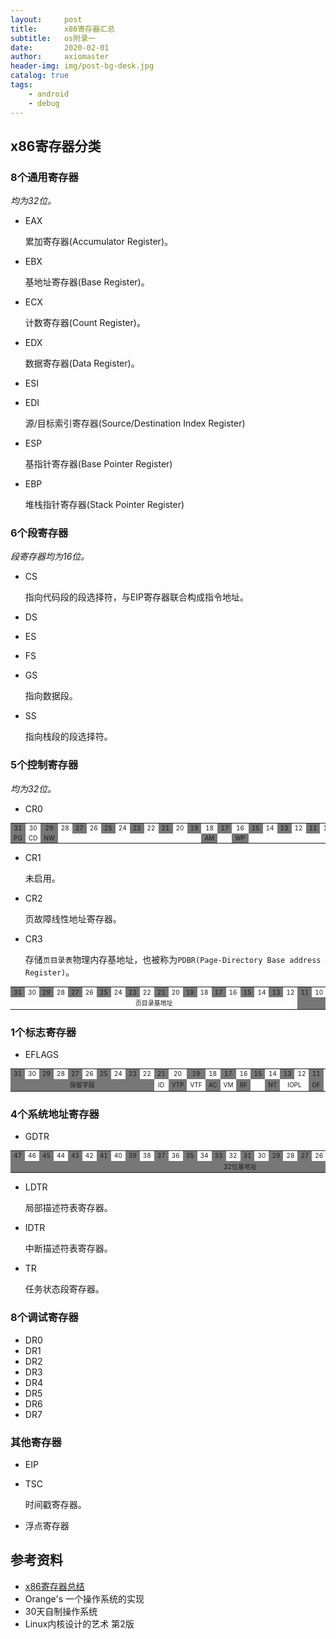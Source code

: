 ```yaml
---
layout:     post
title:      x86寄存器汇总
subtitle:   os附录一
date:       2020-02-01
author:     axiomaster
header-img: img/post-bg-desk.jpg
catalog: true
tags:
    - android
    - debug
---
```


## x86寄存器分类

### 8个通用寄存器

*均为32位。*

- EAX

    累加寄存器(Accumulator Register)。

- EBX

    基地址寄存器(Base Register)。

- ECX

    计数寄存器(Count Register)。

- EDX

    数据寄存器(Data Register)。

- ESI
- EDI

    源/目标索引寄存器(Source/Destination Index Register)

- ESP

    基指针寄存器(Base Pointer Register)

- EBP

    堆栈指针寄存器(Stack Pointer Register)

### 6个段寄存器

*段寄存器均为16位。*

- CS

    指向代码段的段选择符，与EIP寄存器联合构成指令地址。

- DS
- ES
- FS
- GS

    指向数据段。

- SS

    指向栈段的段选择符。

### 5个控制寄存器

*均为32位。*

- CR0

<table style="font-size:10px;text-align:center">
<tr>
<td bgcolor=#777>31</td><td>30</td>
<td bgcolor=#777>29</td><td>28</td>
<td bgcolor=#777>27</td><td>26</td>
<td bgcolor=#777>25</td><td>24</td>
<td bgcolor=#777>23</td><td>22</td>
<td bgcolor=#777>21</td><td>20</td>
<td bgcolor=#777>19</td><td>18</td>
<td bgcolor=#777>17</td><td>16</td>
<td bgcolor=#777>15</td><td>14</td>
<td bgcolor=#777>13</td><td>12</td>
<td bgcolor=#777>11</td><td>10</td>
<td bgcolor=#777>9</td><td>8</td>
<td bgcolor=#777>7</td><td>6</td>
<td bgcolor=#777>5</td><td>4</td>
<td bgcolor=#777>3</td><td>2</td>
<td bgcolor=#777>1</td><td>0</td>
</tr>
<tr>
<td bgcolor=#777>PG</td>
<td>CD</td>
<td bgcolor=#777>NW</td>
<td colspan="10"></td>
<td bgcolor=#777>AM</td>
<td></td>
<td bgcolor=#777>WP</td>
<td colspan="10"></td>
<td bgcolor=#777>NE</td>
<td>ET</td>
<td bgcolor=#777>TS</td>
<td>EM</td>
<td bgcolor=#777>MP</td>
<td>PE</td>
</tr>
</table>

- CR1

    未启用。

- CR2

    页故障线性地址寄存器。

- CR3

    存储```页目录表```物理内存基地址，也被称为```PDBR(Page-Directory Base address Register)```。

<table style="font-size:10px;text-align:center">
<tr>
<td bgcolor=#777>31</td><td>30</td>
<td bgcolor=#777>29</td><td>28</td>
<td bgcolor=#777>27</td><td>26</td>
<td bgcolor=#777>25</td><td>24</td>
<td bgcolor=#777>23</td><td>22</td>
<td bgcolor=#777>21</td><td>20</td>
<td bgcolor=#777>19</td><td>18</td>
<td bgcolor=#777>17</td><td>16</td>
<td bgcolor=#777>15</td><td>14</td>
<td bgcolor=#777>13</td><td>12</td>
<td bgcolor=#777>11</td><td>10</td>
<td bgcolor=#777>9</td><td>8</td>
<td bgcolor=#777>7</td><td>6</td>
<td bgcolor=#777>5</td><td>4</td>
<td bgcolor=#777>3</td><td>2</td>
<td bgcolor=#777>1</td><td>0</td>
</tr>
<tr>
<td colspan="20">页目录基地址</td>
<td colspan="7" bgcolor=#777></td>
<td>PCD</td>
<td bgcolor=#777>PWT</td>
<td colspan="3"></td>
</tr>
</table>

### 1个标志寄存器

- EFLAGS

<table style="font-size:10px;text-align:center">
<tr>
<td bgcolor=#777>31</td><td>30</td>
<td bgcolor=#777>29</td><td>28</td>
<td bgcolor=#777>27</td><td>26</td>
<td bgcolor=#777>25</td><td>24</td>
<td bgcolor=#777>23</td><td>22</td>
<td bgcolor=#777>21</td><td>20</td>
<td bgcolor=#777>19</td><td>18</td>
<td bgcolor=#777>17</td><td>16</td>
<td bgcolor=#777>15</td><td>14</td>
<td bgcolor=#777>13</td><td>12</td>
<td bgcolor=#777>11</td><td>10</td>
<td bgcolor=#777>9</td><td>8</td>
<td bgcolor=#777>7</td><td>6</td>
<td bgcolor=#777>5</td><td>4</td>
<td bgcolor=#777>3</td><td>2</td>
<td bgcolor=#777>1</td><td>0</td>
</tr>
<tr>
<td colspan="10" bgcolor=#777>保留字段</td>
<td>ID</td>
<td bgcolor=#777>VTP</td>
<td>VTF</td>
<td bgcolor=#777>AC</td>
<td>VM</td>
<td bgcolor=#777>RF</td>
<td></td>
<td bgcolor=#777>NT</td>
<td colspan="2">IOPL</td>
<td bgcolor=#777>OF</td>
<td>DF</td>
<td bgcolor=#777>IF</td>
<td>TF</td>
<td bgcolor=#777>SF</td>
<td>ZF</td>
<td bgcolor=#777></td>
<td>AF</td>
<td bgcolor=#777></td>
<td>PF</td>
<td bgcolor=#777></td>
<td>CF</td>
</tr>
</table>

### 4个系统地址寄存器

- GDTR

<table style="font-size:10px;text-align:center">
<tr>
<td bgcolor=#777>47</td><td>46</td>
<td bgcolor=#777>45</td><td>44</td>
<td bgcolor=#777>43</td><td>42</td>
<td bgcolor=#777>41</td><td >40</td>
<td bgcolor=#777>39</td><td>38</td>
<td bgcolor=#777>37</td><td>36</td>
<td bgcolor=#777>35</td><td>34</td>
<td bgcolor=#777>33</td><td>32</td>
<td bgcolor=#777>31</td><td>30</td>
<td bgcolor=#777>29</td><td>28</td>
<td bgcolor=#777>27</td><td>26</td>
<td bgcolor=#777>25</td><td>24</td>
<td bgcolor=#777>23</td><td>22</td>
<td bgcolor=#777>21</td><td>20</td>
<td bgcolor=#777>19</td><td>18</td>
<td bgcolor=#777>17</td><td>16</td>
<td bgcolor=#777>15</td><td>14</td>
<td bgcolor=#777>13</td><td>12</td>
<td bgcolor=#777>11</td><td>10</td>
<td bgcolor=#777>9</td><td>8</td>
<td bgcolor=#777>7</td><td>6</td>
<td bgcolor=#777>5</td><td>4</td>
<td bgcolor=#777>3</td><td>2</td>
<td bgcolor=#777>1</td><td>0</td>
</tr>
<tr>
<td colspan="32" bgcolor=#777>32位基地址</td>
<td colspan="16">16位界限</td>
</tr>
</table>

- LDTR

    局部描述符表寄存器。

- IDTR

    中断描述符表寄存器。

- TR

    任务状态段寄存器。

### 8个调试寄存器

- DR0
- DR1
- DR2
- DR3
- DR4
- DR5
- DR6
- DR7

### 其他寄存器

- EIP
- TSC

    时间戳寄存器。

- 浮点寄存器

## 参考资料

- [x86寄存器总结](https://www.cnblogs.com/FrankChen831X/p/10482718.html)
- Orange's 一个操作系统的实现
- 30天自制操作系统
- Linux内核设计的艺术 第2版
